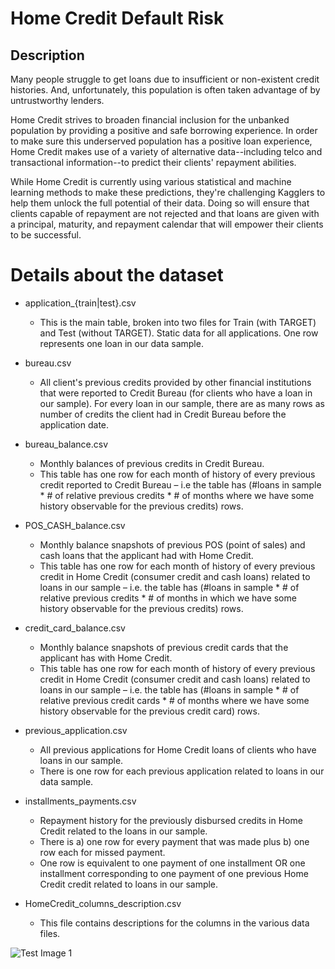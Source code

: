 # Home Credit Default Risk

## Description

Many people struggle to get loans due to insufficient or non-existent credit histories. And, unfortunately, this population is often taken advantage of by untrustworthy lenders.

Home Credit strives to broaden financial inclusion for the unbanked population by providing a positive and safe borrowing experience. In order to make sure this underserved population has a positive loan experience, Home Credit makes use of a variety of alternative data--including telco and transactional information--to predict their clients' repayment abilities.

While Home Credit is currently using various statistical and machine learning methods to make these predictions, they're challenging Kagglers to help them unlock the full potential of their data. Doing so will ensure that clients capable of repayment are not rejected and that loans are given with a principal, maturity, and repayment calendar that will empower their clients to be successful.

# Details about the dataset

* application_{train|test}.csv

   * This is the main table, broken into two files for Train (with TARGET) and Test (without TARGET).
Static data for all applications. One row represents one loan in our data sample.

* bureau.csv

   * All client's previous credits provided by other financial institutions that were reported to Credit Bureau (for clients who have a loan in our sample).
For every loan in our sample, there are as many rows as number of credits the client had in Credit Bureau before the application date.

* bureau_balance.csv

   * Monthly balances of previous credits in Credit Bureau.
   * This table has one row for each month of history of every previous credit reported to Credit Bureau – i.e the table has (#loans in sample * # of relative previous credits * # of months where we have some history observable for the previous credits) rows.
 
* POS_CASH_balance.csv

   * Monthly balance snapshots of previous POS (point of sales) and cash loans that the applicant had with Home Credit.
   * This table has one row for each month of history of every previous credit in Home Credit (consumer credit and cash loans) related to loans in our sample – i.e. the table has (#loans in sample * # of relative previous credits * # of months in which we have some history observable for the previous credits) rows.

* credit_card_balance.csv

   * Monthly balance snapshots of previous credit cards that the applicant has with Home Credit.
   * This table has one row for each month of history of every previous credit in Home Credit (consumer credit and cash loans) related to loans in our sample – i.e. the table has (#loans in sample * # of relative previous credit cards * # of months where we have some history observable for the previous credit card) rows.

* previous_application.csv

   * All previous applications for Home Credit loans of clients who have loans in our sample.
   * There is one row for each previous application related to loans in our data sample.

* installments_payments.csv

   * Repayment history for the previously disbursed credits in Home Credit related to the loans in our sample.
   * There is a) one row for every payment that was made plus b) one row each for missed payment.
   * One row is equivalent to one payment of one installment OR one installment corresponding to one payment of one previous Home Credit credit related to loans in our sample.

* HomeCredit_columns_description.csv

   * This file contains descriptions for the columns in the various data files.

![Test Image 1](https://storage.googleapis.com/kaggle-media/competitions/home-credit/home_credit.png)
